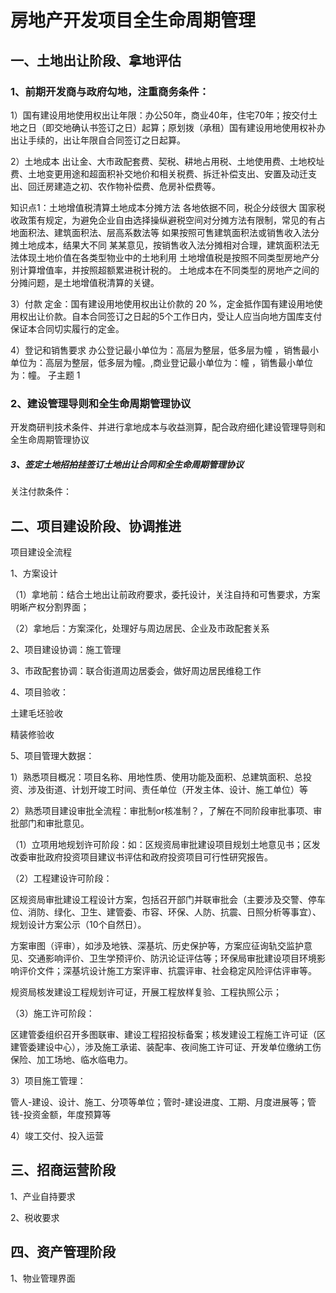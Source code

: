 # 房地产开发项目全生命周期管理

## 一、土地出让阶段、拿地评估

### 1、前期开发商与政府勾地，注重商务条件：

1）国有建设用地使用权出让年限：办公50年，商业40年，住宅70年；按交付土地之日（即交地确认书签订之日）起算；原划拨（承租）国有建设用地使用权补办出让手续的，出让年限自合同签订之日起算。

2）土地成本
	出让金、大市政配套费、契税、耕地占用税、土地使用费、土地校址费、土地变更用途和超面积补交地价和相关税费、拆迁补偿支出、安置及动迁支出、回迁房建造之初、农作物补偿费、危房补偿费等。

知识点1：土地增值税清算土地成本分摊方法
	各地依据不同，税企分歧很大
	国家税收政策有规定，为避免企业自由选择操纵避税空间对分摊方法有限制，常见的有占地面积法、建筑面积法、层高系数法等
	如果按照可售建筑面积法或销售收入法分摊土地成本，结果大不同
		某某意见，按销售收入法分摊相对合理，建筑面积法无法体现土地价值在各类型物业中的土地利用
	土地增值税是按照不同类型房地产分别计算增值率，并按照超额累进税计税的。
		土地成本在不同类型的房地产之间的分摊问题，是土地增值税清算的关键。

3）付款
	定金：国有建设用地使用权出让价款的 20   %，定金抵作国有建设用地使用权出让价款。自本合同签订之日起的5个工作日内，受让人应当向地方国库支付保证本合同切实履行的定金。

4）登记和销售要求
	办公登记最小单位为：高层为整层，低多层为幢 ，销售最小单位为：高层为整层，低多层为幢。,商业登记最小单位为：幢 ，销售最小单位为：幢。
	子主题 1

### 2、建设管理导则和全生命周期管理协议

开发商研判技术条件、并进行拿地成本与收益测算，配合政府细化建设管理导则和全生命周期管理协议

##### 3、签定土地招拍挂签订土地出让合同和全生命周期管理协议

关注付款条件：

## 二、项目建设阶段、协调推进

项目建设全流程

1、方案设计

（1）拿地前：结合土地出让前政府要求，委托设计，关注自持和可售要求，方案明晰产权分割界面；

（2）拿地后：方案深化，处理好与周边居民、企业及市政配套关系

2、项目建设协调：施工管理

3、市政配套协调：联合街道周边居委会，做好周边居民维稳工作

4、项目验收：

土建毛坯验收

精装修验收

5、项目管理大数据：

1）熟悉项目概况：项目名称、用地性质、使用功能及面积、总建筑面积、总投资、涉及街道、计划开竣工时间、责任单位（开发主体、设计、施工单位）等

2）熟悉项目建设审批全流程：审批制or核准制？，了解在不同阶段审批事项、审批部门和审批意见。

（1）立项用地规划许可阶段：如：区规资局审批建设项目规划土地意见书；区发改委审批政府投资项目建议书评估和政府投资项目可行性研究报告。

（2）工程建设许可阶段：

区规资局审批建设工程设计方案，包括召开部门并联审批会（主要涉及交警、停车位、消防、绿化、卫生、建管委、市容、环保、人防、抗震、日照分析等事宜）、规划设计方案公示（10个自然日）。

方案审图（评审），如涉及地铁、深基坑、历史保护等，方案应征询轨交监护意见、交通影响评价、卫生学预评价、防汛论证评估等；环保局审批建设项目环境影响评价文件；深基坑设计施工方案评审、抗震评审、社会稳定风险评估评审等。

规资局核发建设工程规划许可证，开展工程放样复验、工程执照公示；

（3）施工许可阶段：

区建管委组织召开多图联审、建设工程招投标备案；核发建设工程施工许可证（区建管委建设中心），涉及施工承诺、装配率、夜间施工许可证、开发单位缴纳工伤保险、加工场地、临水临电力。

3）项目施工管理：

管人-建设、设计、施工、分项等单位；管时-建设进度、工期、月度进展等；管钱-投资金额，年度预算等

4）竣工交付、投入运营

## 三、招商运营阶段

1、产业自持要求

2、税收要求

## 四、资产管理阶段

1、物业管理界面

